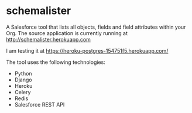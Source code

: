 schemalister
============
A Salesforce tool that lists all objects, fields and field attributes within your Org. The source application is currently running at http://schemalister.herokuapp.com

I am testing it at https://heroku-postgres-154751f5.herokuapp.com/

The tool uses the following technologies:
- Python
- Django
- Heroku
- Celery
- Redis
- Salesforce REST API
